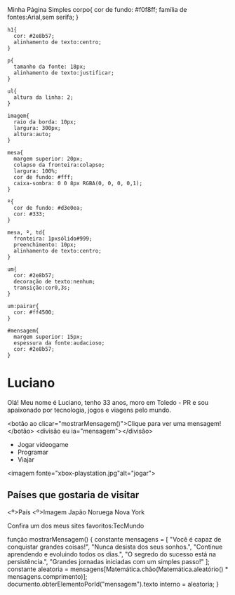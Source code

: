 <!DOCTYPE html>
<HTML língua="pt-br">
<cabeça>
  <meta conjunto de caracteres="UTF-8">
  <título>Minha Página Simples</título>
  <estilo>
    corpo{
      cor de fundo: #f0f8ff;
      família de fontes:Arial,sem serifa;
    }

    h1{
      cor: #2e8b57;
      alinhamento de texto:centro;
    }

    p{
      tamanho da fonte: 18px;
      alinhamento de texto:justificar;
    }

    ul{
      altura da linha: 2;
    }

    imagem{
      raio da borda: 10px;
      largura: 300px;
      altura:auto;
    }

    mesa{
      margem superior: 20px;
      colapso da fronteira:colapso;
      largura: 100%;
      cor de fundo: #fff;
      caixa-sombra: 0 0 8px RGBA(0, 0, 0, 0,1);
    }

    º{
      cor de fundo: #d3e0ea;
      cor: #333;
    }

    mesa, º, td{
      fronteira: 1pxsólido#999;
      preenchimento: 10px;
      alinhamento de texto:centro;
    }

    um{
      cor: #2e8b57;
      decoração de texto:nenhum;
      transição:cor0,3s;
    }

    um:pairar{
      cor: #ff4500;
    }

    #mensagem{
      margem superior: 15px;
      espessura da fonte:audacioso;
      cor: #2e8b57;
    }
  </estilo>
</cabeça>
<corpo>
  <h1>Luciano</h1>

  <p>Olá! Meu nome é Luciano, tenho 33 anos, moro em Toledo - PR e sou apaixonado por tecnologia, jogos e viagens pelo mundo.</p>

  <!-- Botão e espaço para a mensagem -->
  <botão ao clicar="mostrarMensagem()">Clique para ver uma mensagem!</botão>
  <divisão eu ia="mensagem"></divisão>

  <ul>
    <li>Jogar videogame</li>
    <li>Programar</li>
    <li>Viajar</li>
  </ul>

  <imagem fonte="xbox-playstation.jpg"alt="jogar">

  <h2>Países que gostaria de visitar</h2>
  <mesa>
    <tr>
      <º>País</º>
      <º>Imagem</º>
    </tr>
    <tr>
      <td>Japão</td>
      <td><imagem fonte="japão.jpg"largura="200"estilo="raio da borda: 10px;"></td>
    </tr>
    <tr>
      <td>Noruega</td>
      <td><imagem fonte="Noruega.jpg"largura="200"estilo="raio da borda: 10px;"></td>
    </tr>
    <tr>
      <td>Nova York</td>
      <td><imagem fonte="nova york.jpg"largura="200"estilo="raio da borda: 10px;"></td>
    </tr>
  </mesa>

  <p>Confira um dos meus sites favoritos:<um href="https://www.tecmundo.com.br"alvo="_em branco">TecMundo</um></p>

  <roteiro>
    função mostrarMensagem() {
      constante mensagens = [
        "Você é capaz de conquistar grandes coisas!",
        "Nunca desista dos seus sonhos.",
        "Continue aprendendo e evoluindo todos os dias.",
        "O segredo do sucesso está na persistência.",
        "Grandes jornadas iniciadas com um simples passo!"
      ];
      constante aleatoria = mensagens[Matemática.chão(Matemática.aleatório() * mensagens.comprimento)];
      documento.obterElementoPorId("mensagem").texto interno = aleatoria;
    }
  </roteiro>
</corpo>
</HTML>
